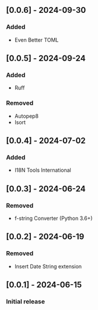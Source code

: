 ## [0.0.6] - 2024-09-30
### Added
- Even Better TOML

## [0.0.5] - 2024-09-24
### Added
- Ruff
### Removed
- Autopep8
- Isort

## [0.0.4] - 2024-07-02
### Added
- I18N Tools International

## [0.0.3] - 2024-06-24
### Removed
- f-string Converter (Python 3.6+)

## [0.0.2] - 2024-06-19
### Removed
- Insert Date String extension

## [0.0.1] - 2024-06-15
### Initial release
